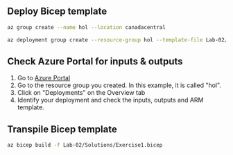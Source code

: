 
## Deploy Bicep template

```bash
az group create --name hol --location canadacentral

az deployment group create --resource-group hol --template-file Lab-02/Solutions/Exercise1.bicep
```

## Check Azure Portal for inputs & outputs

1. Go to [Azure Portal](https://portal.azure.com)
2. Go to the resource group you created.  In this example, it is called "hol".
3. Click on "Deployments" on the Overview tab
4. Identify your deployment and check the inputs, outputs and ARM template.

## Transpile Bicep template

```bash
az bicep build -f Lab-02/Solutions/Exercise1.bicep 
```